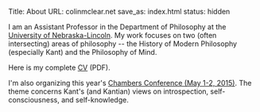 Title: About
URL: colinmclear.net
save_as: index.html
status: hidden

I am an Assistant Professor in the Department of Philosophy at
the [University of Nebraska-Lincoln](http://www.unl.edu/philosophy/). 
My work focuses on two (often intersecting) areas of philosophy -- the
History of Modern Philosophy (especially Kant) and the Philosophy of
Mind.

Here is my complete [CV](|filename|/pdfs/McLearCV.pdf) (PDF).

I'm also organizing this year's [Chambers Conference (May 1-2, 2015)](http://colinmclear.net/chambers-conference). The theme concerns Kant's (and Kantian) views on introspection, self-consciousness, and self-knowledge. 


